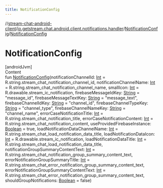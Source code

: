 ```yaml
---
title: NotificationConfig
---
```

//[stream-chat-android-client](../../../index.md)/[io.getstream.chat.android.client.notifications.handler](../index.md)/[NotificationConfig](index.md)/[NotificationConfig](NotificationConfig.md)



# NotificationConfig  
[androidJvm]  
Content  
fun [NotificationConfig](NotificationConfig.md)(notificationChannelId: [Int](https://kotlinlang.org/api/latest/jvm/stdlib/kotlin/-int/index.html) = R.string.stream_chat_notification_channel_id, notificationChannelName: [Int](https://kotlinlang.org/api/latest/jvm/stdlib/kotlin/-int/index.html) = R.string.stream_chat_notification_channel_name, smallIcon: [Int](https://kotlinlang.org/api/latest/jvm/stdlib/kotlin/-int/index.html) = R.drawable.stream_ic_notification, firebaseMessageIdKey: [String](https://kotlinlang.org/api/latest/jvm/stdlib/kotlin/-string/index.html) = "message_id", firebaseMessageTextKey: [String](https://kotlinlang.org/api/latest/jvm/stdlib/kotlin/-string/index.html) = "message_text", firebaseChannelIdKey: [String](https://kotlinlang.org/api/latest/jvm/stdlib/kotlin/-string/index.html) = "channel_id", firebaseChannelTypeKey: [String](https://kotlinlang.org/api/latest/jvm/stdlib/kotlin/-string/index.html) = "channel_type", firebaseChannelNameKey: [String](https://kotlinlang.org/api/latest/jvm/stdlib/kotlin/-string/index.html) = "channel_name", errorCaseNotificationTitle: [Int](https://kotlinlang.org/api/latest/jvm/stdlib/kotlin/-int/index.html) = R.string.stream_chat_notification_title, errorCaseNotificationContent: [Int](https://kotlinlang.org/api/latest/jvm/stdlib/kotlin/-int/index.html) = R.string.stream_chat_notification_content, useProvidedFirebaseInstance: [Boolean](https://kotlinlang.org/api/latest/jvm/stdlib/kotlin/-boolean/index.html) = true, loadNotificationDataChannelName: [Int](https://kotlinlang.org/api/latest/jvm/stdlib/kotlin/-int/index.html) = R.string.stream_chat_load_notification_data_title, loadNotificationDataIcon: [Int](https://kotlinlang.org/api/latest/jvm/stdlib/kotlin/-int/index.html) = R.drawable.stream_ic_notification, loadNotificationDataTitle: [Int](https://kotlinlang.org/api/latest/jvm/stdlib/kotlin/-int/index.html) = R.string.stream_chat_load_notification_data_title, notificationGroupSummaryContentText: [Int](https://kotlinlang.org/api/latest/jvm/stdlib/kotlin/-int/index.html) = R.string.stream_chat_notification_group_summary_content_text, errorNotificationGroupSummaryTitle: [Int](https://kotlinlang.org/api/latest/jvm/stdlib/kotlin/-int/index.html) = R.string.stream_chat_error_notification_group_summary_content_text, errorNotificationGroupSummaryContentText: [Int](https://kotlinlang.org/api/latest/jvm/stdlib/kotlin/-int/index.html) = R.string.stream_chat_error_notification_group_summary_content_text, shouldGroupNotifications: [Boolean](https://kotlinlang.org/api/latest/jvm/stdlib/kotlin/-boolean/index.html) = false)  




